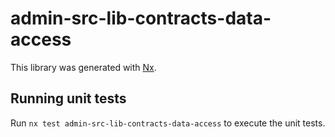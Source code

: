 # admin-src-lib-contracts-data-access

This library was generated with [Nx](https://nx.dev).

## Running unit tests

Run `nx test admin-src-lib-contracts-data-access` to execute the unit tests.
